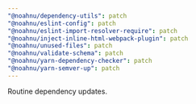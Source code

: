 ```yaml
---
"@noahnu/dependency-utils": patch
"@noahnu/eslint-config": patch
"@noahnu/eslint-import-resolver-require": patch
"@noahnu/inject-inline-html-webpack-plugin": patch
"@noahnu/unused-files": patch
"@noahnu/validate-schema": patch
"@noahnu/yarn-dependency-checker": patch
"@noahnu/yarn-semver-up": patch
---
```

Routine dependency updates.